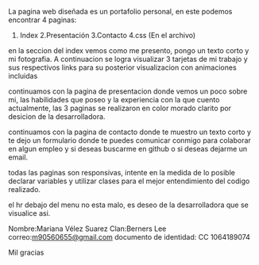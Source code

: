 La pagina web diseñada es un portafolio personal, en este podemos encontrar 4 paginas:
1. Index
2.Presentación
3.Contacto
4.css (En el archivo)

en la seccion del index vemos como me presento, pongo un texto corto y mi fotografia.
A continuacion se logra visualizar 3 tarjetas de mi trabajo y sus respectivos links para su posterior visualizacion con animaciones incluidas

continuamos con la pagina de presentacion donde vemos un poco sobre mi, las habilidades que poseo y la experiencia con la que cuento actualmente, las 3 paginas se realizaron en color morado clarito por desicion de la desarrolladora.

continuamos con la pagina de contacto donde te muestro un texto corto y te dejo un formulario donde te puedes comunicar conmigo para colaborar en algun empleo y si deseas buscarme en github o si deseas dejarme un email.

todas las paginas son responsivas, intente en la medida de lo posible declarar variables y utilizar clases para el mejor entendimiento del codigo realizado.

el hr debajo del menu no esta malo, es deseo de la desarrolladora que se visualice asi.

Nombre:Mariana Vélez Suarez 
Clan:Berners Lee 
correo:m90560655@gmail.com
documento de identidad: CC 1064189074

Mil gracias 